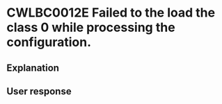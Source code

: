 # CWLBC0012E Failed to the load the class 0 while processing the configuration.

## Explanation

## User response